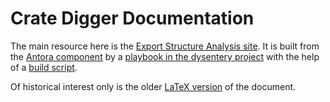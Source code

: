# Crate Digger Documentation

The main resource here is the [Export Structure Analysis
site](https://djl-analysis.deepsymmetry.org/rekordbox-export-analysis/exports.html).
It is built from the [Antora component](antora.yml) by a [playbook in
the dysentery
project](https://github.com/Deep-Symmetry/dysentery/blob/master/doc/netlify.yml)
with the help of a [build
script](https://github.com/Deep-Symmetry/dysentery/blob/master/doc/build.sh).

Of historical interest only is the older [LaTeX version](Analysis.tex)
of the document.
